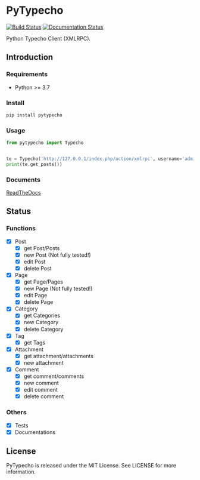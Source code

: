 # PyTypecho

[![Build Status](https://travis-ci.org/veoco/PyTypecho.svg?branch=master)](https://travis-ci.org/veoco/PyTypecho)
[![Documentation Status](https://readthedocs.org/projects/pytypecho/badge/?version=latest)](https://pytypecho.readthedocs.io/en/latest/?badge=latest)

Python Typecho Client (XMLRPC).

## Introduction

### Requirements
- Python >= 3.7

### Install 
```bash
pip install pytypecho
```

### Usage
```python
from pytypecho import Typecho


te = Typecho('http://127.0.0.1/index.php/action/xmlrpc', username='admin', password='admin')
print(te.get_posts())
```

### Documents
[ReadTheDocs](https://pytypecho.readthedocs.io/en/latest/)

## Status

### Functions
- [x] Post
  - [x] get Post/Posts
  - [x] new Post (Not fully tested!)
  - [x] edit Post
  - [x] delete Post
- [x] Page
  - [x] get Page/Pages
  - [x] new Page (Not fully tested!)
  - [x] edit Page
  - [x] delete Page
- [x] Category
  - [x] get Categories
  - [x] new Category
  - [x] delete Category
- [x] Tag
  - [x] get Tags
- [x] Attachment
  - [x] get attachment/attachments
  - [x] new attachment
- [x] Comment
  - [x] get comment/comments
  - [x] new comment
  - [x] edit comment
  - [x] delete comment

### Others
- [x] Tests
- [x] Documentations

## License
PyTypecho is released under the MIT License. See LICENSE for more information.